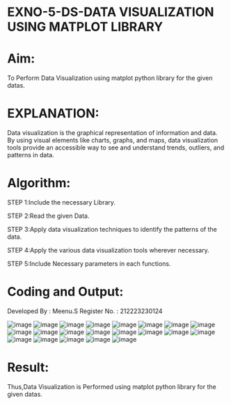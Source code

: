 # EXNO-5-DS-DATA VISUALIZATION USING MATPLOT LIBRARY

# Aim:
  To Perform Data Visualization using matplot python library for the given datas.

# EXPLANATION:
Data visualization is the graphical representation of information and data. By using visual elements like charts, graphs, and maps, data visualization tools provide an accessible way to see and understand trends, outliers, and patterns in data.

# Algorithm:
STEP 1:Include the necessary Library.

STEP 2:Read the given Data.

STEP 3:Apply data visualization techniques to identify the patterns of the data.

STEP 4:Apply the various data visualization tools wherever necessary.

STEP 5:Include Necessary parameters in each functions.

# Coding and Output:

 Developed By : Meenu.S
 Register No. : 212223230124

![image](https://github.com/Meenu2823/EXNO-5-DS/assets/139416219/feec1c4c-fca0-4028-917c-1d9008b839fb)
![image](https://github.com/Meenu2823/EXNO-5-DS/assets/139416219/32577fba-8e44-4979-85e4-ec1449ade084)
![image](https://github.com/Meenu2823/EXNO-5-DS/assets/139416219/bf9ff4c2-1167-4cfa-b2c0-87fa3b947c16)
![image](https://github.com/Meenu2823/EXNO-5-DS/assets/139416219/dfc14231-7f27-45df-bf27-07dc36a201af)
![image](https://github.com/Meenu2823/EXNO-5-DS/assets/139416219/24a23b36-798d-4211-98d8-1e199a30a204)
![image](https://github.com/Meenu2823/EXNO-5-DS/assets/139416219/7bea59d5-bd72-4c6c-a348-63dd0c0f9c53)
![image](https://github.com/Meenu2823/EXNO-5-DS/assets/139416219/1f380725-3a37-4bbf-b440-450d179a6544)
![image](https://github.com/Meenu2823/EXNO-5-DS/assets/139416219/d3ddd18e-826e-4103-96a0-05833c0167b4)
![image](https://github.com/Meenu2823/EXNO-5-DS/assets/139416219/b64d7fe4-042e-4e33-82bb-764021efb69a)
![image](https://github.com/Meenu2823/EXNO-5-DS/assets/139416219/e15f5efd-88af-4680-8e9e-4bdc3d787ab8)
![image](https://github.com/Meenu2823/EXNO-5-DS/assets/139416219/377606bb-9f2a-4d99-af6d-658c2350a5ba)
![image](https://github.com/Meenu2823/EXNO-5-DS/assets/139416219/155c9e1b-bbe9-4d6d-8420-230cc580656e)
![image](https://github.com/Meenu2823/EXNO-5-DS/assets/139416219/7a9c3666-ddc5-46db-981d-966005699906)
![image](https://github.com/Meenu2823/EXNO-5-DS/assets/139416219/3cdf57d6-c1c0-4401-afcc-9e6b6df74efb)
![image](https://github.com/Meenu2823/EXNO-5-DS/assets/139416219/004e5a74-2443-4c86-bf2a-77aa2b1a91ea)
![image](https://github.com/Meenu2823/EXNO-5-DS/assets/139416219/27949a91-d055-4d6c-a936-2f038635d091)
![image](https://github.com/Meenu2823/EXNO-5-DS/assets/139416219/03b61c3c-1510-48bf-afa7-8f164d77225f)
![image](https://github.com/Meenu2823/EXNO-5-DS/assets/139416219/3abaeb41-e6da-489d-a755-898c60517a3b)
![image](https://github.com/Meenu2823/EXNO-5-DS/assets/139416219/0c488e08-2768-48fc-8ac7-80684d75cf2e)
![image](https://github.com/Meenu2823/EXNO-5-DS/assets/139416219/e09f8ba0-96b7-4747-a5f4-ecccb31754c8)
![image](https://github.com/Meenu2823/EXNO-5-DS/assets/139416219/652d75ca-92f5-406c-8247-beda4a490b9e)
 

# Result:
 Thus,Data Visualization is Performed using matplot python library for the given datas.
